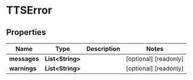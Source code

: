 

# TTSError


## Properties

| Name | Type | Description | Notes |
|------------ | ------------- | ------------- | -------------|
|**messages** | **List&lt;String&gt;** |  |  [optional] [readonly] |
|**warnings** | **List&lt;String&gt;** |  |  [optional] [readonly] |



